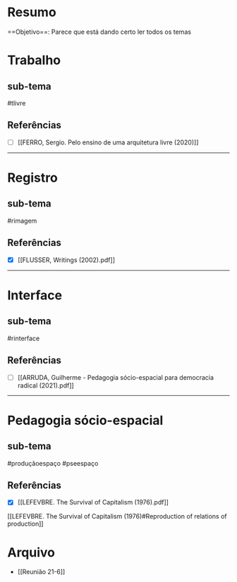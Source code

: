 # Resumo
==Objetivo==: Parece que está dando certo ler todos os temas

# Trabalho 
## sub-tema
#tlivre 
## Referências
- [ ] [[FERRO, Sergio. Pelo ensino de uma arquitetura livre (2020)]]

---
# Registro 
## sub-tema 
#rimagem 
## Referências
- [x] [[FLUSSER, Writings (2002).pdf]]

---
# Interface 
## sub-tema 
#rinterface 
## Referências
- [ ] [[ARRUDA, Guilherme - Pedagogia sócio-espacial para democracia radical (2021).pdf]]
---
# Pedagogia sócio-espacial 
## sub-tema 
#produçãoespaço #pseespaço 
## Referências
- [x] [[LEFEVBRE. The Survival of Capitalism (1976).pdf]]


[[LEFEVBRE. The Survival of Capitalism (1976)#Reproduction of relations of production]]

# Arquivo
- [[Reunião 21-6]]

